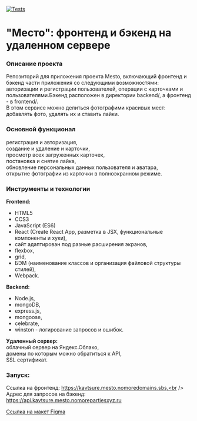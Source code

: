 [![Tests](https://github.com/yandex-praktikum/react-mesto-api-full-gha/actions/workflows/tests.yml/badge.svg)](https://github.com/yandex-praktikum/react-mesto-api-full-gha/actions/workflows/tests.yml)

# "Место": фронтенд и бэкенд на удаленном сервере

### Описание проекта
Репозиторий для приложения проекта Mesto, включающий фронтенд и бэкенд части приложения со следующими возможностями: авторизации и регистрации пользователей, операции с карточками и пользователями.Бэкенд расположен в директории backend/, а фронтенд - в frontend/. <br />
В этом сервисе можно делиться фотографими красивых мест: добавлять фото, удалять их и ставить лайки.

### Основной функционал
регистрация и авторизация,<br />
создание и удаление и карточки,<br />
просмотр всех загруженных карточек,<br />
постановка и снятие лайка,<br />
обновление персональных данных пользователя и аватара,<br />
открытие фотографии из карточки в полноэкранном режиме.<br />

### Инструменты и технологии
**Frontend:<br />**
* HTML5<br />
* CCS3<br />
* JavaScript (ES6)<br />
* React (Create React App, разметка в JSX, функциональные компоненты и хуки),<br />
* сайт адаптирован под разные расширения экранов,<br />
* flexbox,<br />
* grid,<br />
* БЭМ (наименование классов и организация файловой структуры стилей),<br />
* Webpack.<br />

**Backend:<br />**
* Node.js,<br />
* mongoDB,<br />
* express.js,<br />
* mongoose,<br />
* celebrate,<br />
* winston - логирование запросов и ошибок.<br />

**Удаленный сервер:**<br />
облачный сервер на Яндекс.Облако,<br />
домены по которым можно обратиться к API,<br />
SSL сертификат.<br />

### Запуск:
Ссылка на фронтенд: https://kavtsure.mesto.nomoredomains.sbs,<br />
Адрес для запросов на бэкенд: https://api.kavtsure.mesto.nomorepartiesxyz.ru<br />

[Ссылка на макет Figma](https://www.figma.com/file/StZjf8HnoeLdiXS7dYrLAh/JavaScript.-Sprint-4)
